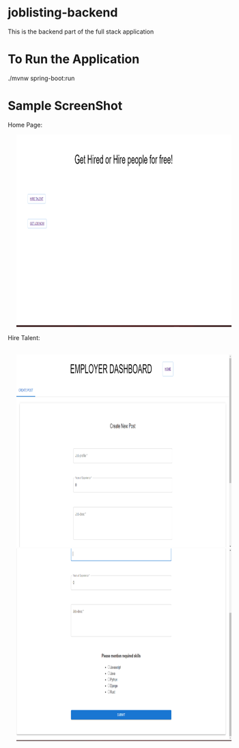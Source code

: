 # joblisting-backend
This is the backend part of the full stack application

# To Run the Application
./mvnw spring-boot:run

# Sample ScreenShot
Home Page:
<br>
<p float="left">

<img src="https://github.com/rahulpro1012/joblisting-backend/blob/main/home%20page.png?raw=true" width="750" height="450" hspace="20" />

</p>

Hire Talent:
<br>
<br>
<p float="left">

<img src="https://github.com/rahulpro1012/joblisting-backend/blob/main/hire%20talent.png?raw=true" width="750" height="450" hspace="20" />

<img src="https://github.com/rahulpro1012/joblisting-backend/blob/main/Hire%20page.png?raw=true" width="750" height="450" hspace="20"/>
</p>

<br>
